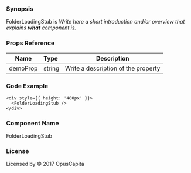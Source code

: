 ### Synopsis

FolderLoadingStub is 
*Write here a short introduction and/or overview that explains **what** component is.*

### Props Reference

| Name                           | Type                    | Description                                                 |
| ------------------------------ | :---------------------- | ----------------------------------------------------------- |
| demoProp                       | string                  | Write a description of the property                         |

### Code Example

```
<div style={{ height: '480px' }}>
  <FolderLoadingStub />
</div>
```

### Component Name

FolderLoadingStub

### License

Licensed by © 2017 OpusCapita

